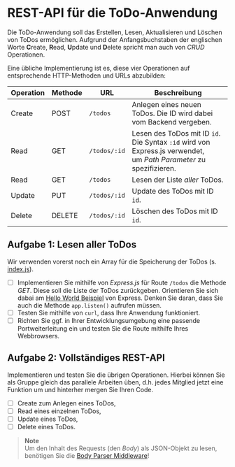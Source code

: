 # REST-API für die ToDo-Anwendung

Die ToDo-Anwendung soll das Erstellen, Lesen, Aktualisieren und Löschen von ToDos ermöglichen. Aufgrund der Anfangsbuchstaben der englischen
Worte **C**reate, **R**ead, **U**pdate und **D**elete spricht man auch von _CRUD_ Operationen.

Eine übliche Implementierung ist es, diese vier Operationen auf entsprechende HTTP-Methoden und URLs abzubilden:

| Operation | Methode | URL          | Beschreibung                                                                                                       |
| --------- | ------- | ------------ | ------------------------------------------------------------------------------------------------------------------ |
| Create    | POST    | `/todos`     | Anlegen eines neuen ToDos. Die ID wird dabei vom Backend vergeben.                                                 |
| Read      | GET     | `/todos/:id` | Lesen des ToDos mit ID `id`. Die Syntax `:id` wird von Express.js verwendet, <br> um _Path Parameter_ zu spezifizieren. |
| Read      | GET     | `/todos`     | Lesen der Liste _aller_ ToDos.                                                                                     |
| Update    | PUT     | `/todos/:id` | Update des ToDos mit ID `id`.                                                  |
| Delete    | DELETE  | `/todos/:id` | Löschen des ToDos mit ID `id`.                                                  |

## Aufgabe 1: Lesen aller ToDos

Wir verwenden vorerst noch ein Array für die Speicherung der ToDos (s. [index.js](index.js)).

- [ ] Implementieren Sie mithilfe von _Express.js_ für Route `/todos` die Methode _GET_. Diese soll die Liste der ToDos zurückgeben.
      Orientieren Sie sich dabai am [Hello World Beispiel](https://expressjs.com/de/starter/hello-world.html) von Express.
      Denken Sie daran, dass Sie auch die Methode `app.listen()` aufrufen müssen.
- [ ] Testen Sie mithilfe von `curl`, dass Ihre Anwendung funktioniert.
- [ ] Richten Sie ggf. in Ihrer Entwicklungsumgebung eine passende Portweiterleitung ein und testen Sie die Route mithilfe Ihres Webbrowsers.

## Aufgabe 2: Vollständiges REST-API

Implementieren und testen Sie die übrigen Operationen. Hierbei können Sie als Gruppe gleich das parallele Arbeiten üben, d.h. jedes Mitglied jetzt
eine Funktion um und hinterher mergen Sie Ihren Code.

- [ ] Create zum Anlegen eines ToDos,
- [ ] Read eines einzelnen ToDos,
- [ ] Update eines ToDos,
- [ ] Delete eines ToDos.

> **Note**<br>
> Um den Inhalt des Requests (den *Body*) als JSON-Objekt zu lesen, benötigen Sie die [Body Parser Middleware](https://expressjs.com/en/resources/middleware/body-parser.html)!

